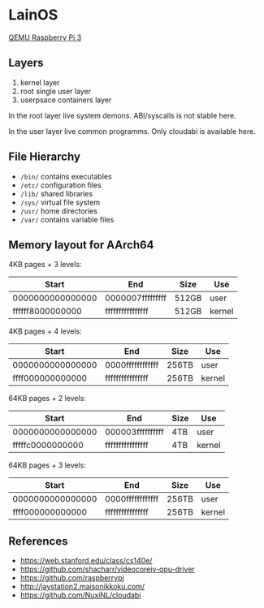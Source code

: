 # LainOS

[QEMU Raspberry Pi 3](https://github.com/bztsrc/qemu-raspi3)

## Layers

1. kernel layer
2. root single user layer
3. userpsace containers layer

In the root layer live system demons.
ABI/syscalls is not stable here.

In the user layer live common programms.
Only cloudabi is available here.


## File Hierarchy

- `/bin/` contains executables
- `/etc/` configuration files
- `/lib/` shared libraries
- `/sys/` virtual file system
- `/usr/` home directories
- `/var/` contains variable files

## Memory layout for AArch64

4KB pages + 3 levels:

| Start | End | Size | Use |
| ---   | --- | ---  | --- |
| 0000000000000000 | 0000007fffffffff | 512GB | user   |
| ffffff8000000000 | ffffffffffffffff | 512GB | kernel |


4KB pages + 4 levels:

| Start | End | Size | Use |
| ---   | --- | ---  | --- |
| 0000000000000000 | 0000ffffffffffff | 256TB | user   |
| ffff000000000000 | ffffffffffffffff | 256TB | kernel |


64KB pages + 2 levels:

| Start | End | Size | Use |
| ---   | --- | ---  | --- |
| 0000000000000000 | 000003ffffffffff | 4TB | user   |
| fffffc0000000000 | ffffffffffffffff | 4TB | kernel |


64KB pages + 3 levels:

| Start | End | Size | Use |
| ---   | --- | ---  | --- |
| 0000000000000000 | 0000ffffffffffff | 256TB | user   |
| ffff000000000000 | ffffffffffffffff | 256TB | kernel |

## References

- https://web.stanford.edu/class/cs140e/
- https://github.com/shacharr/videocoreiv-qpu-driver
- https://github.com/raspberrypi
- http://jaystation2.maisonikkoku.com/
- https://github.com/NuxiNL/cloudabi
